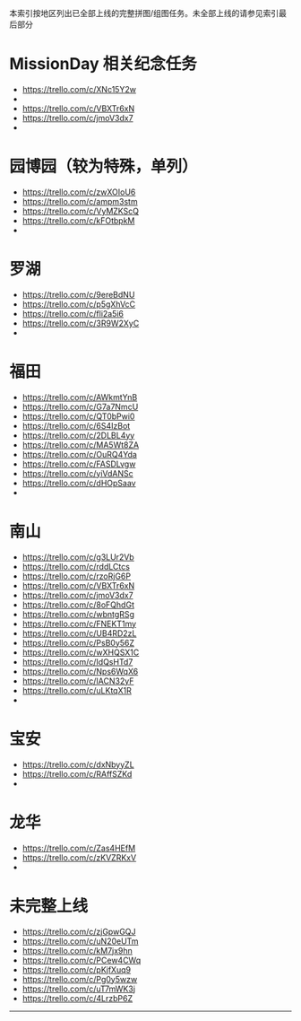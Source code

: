 本索引按地区列出已全部上线的完整拼图/组图任务。未全部上线的请参见索引最后部分

MissionDay  相关纪念任务
==========================================
- https://trello.com/c/XNc15Y2w
- 
- https://trello.com/c/VBXTr6xN
- https://trello.com/c/jmoV3dx7
- 

园博园（较为特殊，单列）
==========================================
- https://trello.com/c/zwXOIoU6
- https://trello.com/c/ampm3stm
- https://trello.com/c/VyMZKScQ
- https://trello.com/c/kFOtbpkM
- 

罗湖
==========================================
- https://trello.com/c/9ereBdNU
- https://trello.com/c/p5gXhVcC
- https://trello.com/c/fli2a5i6
- https://trello.com/c/3R9W2XyC
- 

福田
==========================================
- https://trello.com/c/AWkmtYnB
- https://trello.com/c/G7a7NmcU
- https://trello.com/c/QT0bPwi0
- https://trello.com/c/6S4IzBot
- https://trello.com/c/2DLBL4yy
- https://trello.com/c/MA5Wt8ZA
- https://trello.com/c/OuRQ4Yda
- https://trello.com/c/FASDLvgw
- https://trello.com/c/yiVdANSc
- https://trello.com/c/dHOpSaav
- 

南山
==========================================
- https://trello.com/c/g3LUr2Vb
- https://trello.com/c/rddLCtcs
- https://trello.com/c/rzoRjG6P
- https://trello.com/c/VBXTr6xN
- https://trello.com/c/jmoV3dx7
- https://trello.com/c/8oFQhdGt
- https://trello.com/c/wbntgRSg
- https://trello.com/c/FNEKT1my
- https://trello.com/c/UB4RD2zL
- https://trello.com/c/PsB0y56Z
- https://trello.com/c/wXHQSX1C
- https://trello.com/c/IdQsHTd7
- https://trello.com/c/Nps6WqX6
- https://trello.com/c/IACN32yF
- https://trello.com/c/uLKtqX1R
- 

宝安
==========================================
- https://trello.com/c/dxNbyyZL
- https://trello.com/c/RAffSZKd
- 

龙华
==========================================
- https://trello.com/c/Zas4HEfM
- https://trello.com/c/zKVZRKxV
- 

未完整上线
==========================================
- https://trello.com/c/zjGpwGQJ
- https://trello.com/c/uN20eUTm
- https://trello.com/c/kM7jx9hn
- https://trello.com/c/PCew4CWq
- https://trello.com/c/pKjfXuq9
- https://trello.com/c/Pg0y5wzw
- https://trello.com/c/uT7mWK3j
- https://trello.com/c/4LrzbP6Z

---